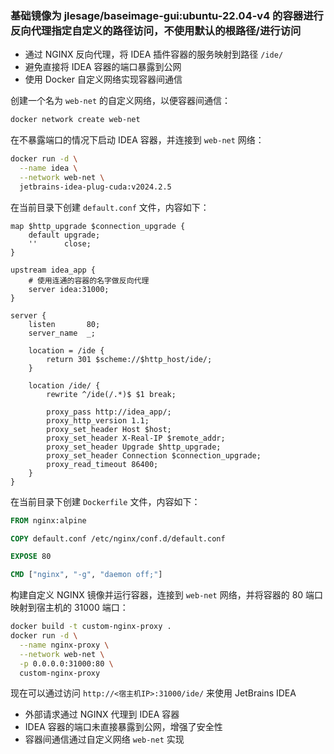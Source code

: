 ### 基础镜像为 jlesage/baseimage-gui:ubuntu-22.04-v4 的容器进行反向代理指定自定义的路径访问，不使用默认的根路径/进行访问

* 通过 NGINX 反向代理，将 IDEA 插件容器的服务映射到路径 `/ide/`
* 避免直接将 IDEA 容器的端口暴露到公网
* 使用 Docker 自定义网络实现容器间通信

创建一个名为 `web-net` 的自定义网络，以便容器间通信：

```bash
docker network create web-net
```

在不暴露端口的情况下启动 IDEA 容器，并连接到 `web-net` 网络：

```bash
docker run -d \
  --name idea \
  --network web-net \
  jetbrains-idea-plug-cuda:v2024.2.5
```

在当前目录下创建 `default.conf` 文件，内容如下：

```nginx
map $http_upgrade $connection_upgrade {
    default upgrade;
    ''      close;
}

upstream idea_app {
    # 使用连通的容器的名字做反向代理
    server idea:31000;
}

server {
    listen       80;
    server_name  _;

    location = /ide {
        return 301 $scheme://$http_host/ide/;
    }

    location /ide/ {
        rewrite ^/ide(/.*)$ $1 break;

        proxy_pass http://idea_app/;
        proxy_http_version 1.1;
        proxy_set_header Host $host;
        proxy_set_header X-Real-IP $remote_addr;
        proxy_set_header Upgrade $http_upgrade;
        proxy_set_header Connection $connection_upgrade;
        proxy_read_timeout 86400;
    }
}
```

在当前目录下创建 `Dockerfile` 文件，内容如下：

```dockerfile
FROM nginx:alpine

COPY default.conf /etc/nginx/conf.d/default.conf

EXPOSE 80

CMD ["nginx", "-g", "daemon off;"]
```

构建自定义 NGINX 镜像并运行容器，连接到 `web-net` 网络，并将容器的 80 端口映射到宿主机的 31000 端口：

```bash
docker build -t custom-nginx-proxy .
docker run -d \
  --name nginx-proxy \
  --network web-net \
  -p 0.0.0.0:31000:80 \
  custom-nginx-proxy
```

现在可以通过访问 `http://<宿主机IP>:31000/ide/` 来使用 JetBrains IDEA 

* 外部请求通过 NGINX 代理到 IDEA 容器
* IDEA 容器的端口未直接暴露到公网，增强了安全性
* 容器间通信通过自定义网络 `web-net` 实现
